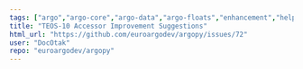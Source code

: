 ```yaml
---
tags: ["argo","argo-core","argo-data","argo-floats","enhancement","help-wanted","oceanography","python"]
title: "TEOS-10 Accessor Improvement Suggestions"
html_url: "https://github.com/euroargodev/argopy/issues/72"
user: "DocOtak"
repo: "euroargodev/argopy"
---
```


